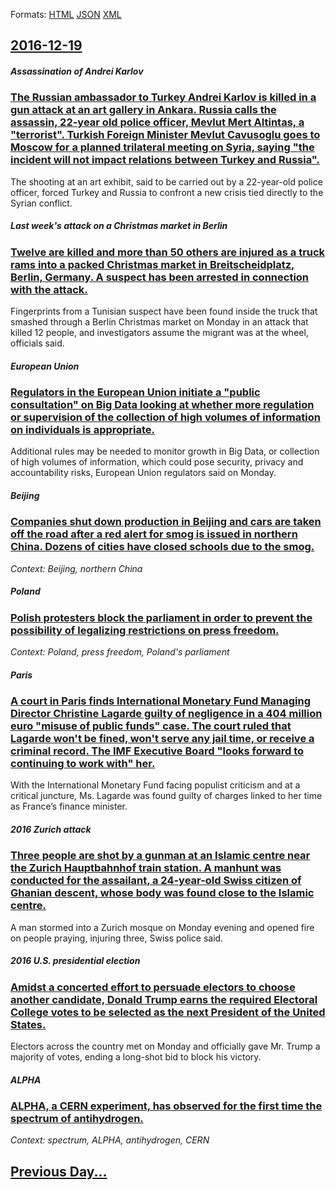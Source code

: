 
Formats: [HTML](2016/12/19/index.html)  [JSON](2016/12/19/index.json)  [XML](2016/12/19/index.xml)  

## [2016-12-19](/news/2016/12/19/index.md)

##### Assassination of Andrei Karlov
### [The Russian ambassador to Turkey Andrei Karlov is killed in a gun attack at an art gallery in Ankara. Russia calls the assassin, 22-year old police officer, Mevlut Mert Altintas, a "terrorist". Turkish Foreign Minister Mevlut Cavusoglu goes to Moscow for a planned trilateral meeting on Syria, saying "the incident will not impact relations between Turkey and Russia". ](/news/2016/12/19/the-russian-ambassador-to-turkey-andrei-karlov-is-killed-in-a-gun-attack-at-an-art-gallery-in-ankara-russia-calls-the-assassin-22-year-old.md)
The shooting at an art exhibit, said to be carried out by a 22-year-old police officer, forced Turkey and Russia to confront a new crisis tied directly to the Syrian conflict.

##### Last week's attack on a Christmas market in Berlin
### [Twelve are killed and more than 50 others are injured as a truck rams into a packed Christmas market in Breitscheidplatz, Berlin, Germany. A suspect has been arrested in connection with the attack. ](/news/2016/12/19/twelve-are-killed-and-more-than-50-others-are-injured-as-a-truck-rams-into-a-packed-christmas-market-in-breitscheidplatz-berlin-germany-a.md)
Fingerprints from a Tunisian suspect have been found inside the truck that smashed through a Berlin Christmas market on Monday in an attack that killed 12 people, and investigators assume the migrant was at the wheel, officials said.

##### European Union
### [Regulators in the European Union initiate a "public consultation" on Big Data looking at whether more regulation or supervision of the collection of high volumes of information on individuals is appropriate. ](/news/2016/12/19/regulators-in-the-european-union-initiate-a-public-consultation-on-big-data-looking-at-whether-more-regulation-or-supervision-of-the-colle.md)
Additional rules may be needed to monitor growth in Big Data, or collection of high volumes of information, which could pose security, privacy and accountability risks, European Union regulators said on Monday.

##### Beijing
### [Companies shut down production in Beijing and cars are taken off the road after a red alert for smog is issued in northern China. Dozens of cities have closed schools due to the smog. ](/news/2016/12/19/companies-shut-down-production-in-beijing-and-cars-are-taken-off-the-road-after-a-red-alert-for-smog-is-issued-in-northern-china-dozens-of.md)
_Context: Beijing, northern China_

##### Poland
### [Polish protesters block the parliament in order to prevent the possibility of legalizing restrictions on press freedom. ](/news/2016/12/19/polish-protesters-block-the-parliament-in-order-to-prevent-the-possibility-of-legalizing-restrictions-on-press-freedom.md)
_Context: Poland, press freedom, Poland's parliament_

##### Paris
### [A court in Paris finds International Monetary Fund Managing Director Christine Lagarde guilty of negligence in a 404 million euro "misuse of public funds" case. The court ruled that Lagarde won't be fined, won't serve any jail time, or receive a criminal record. The IMF Executive Board "looks forward to continuing to work with" her. ](/news/2016/12/19/a-court-in-paris-finds-international-monetary-fund-managing-director-christine-lagarde-guilty-of-negligence-in-a-404-million-euro-misuse-of.md)
With the International Monetary Fund facing populist criticism and at a critical juncture, Ms. Lagarde was found guilty of charges linked to her time as France’s finance minister.

##### 2016 Zurich attack
### [Three people are shot by a gunman at an Islamic centre near the Zurich Hauptbahnhof train station. A manhunt was conducted for the assailant, a 24-year-old Swiss citizen of Ghanian descent, whose body was found close to the Islamic centre. ](/news/2016/12/19/three-people-are-shot-by-a-gunman-at-an-islamic-centre-near-the-za1-4rich-hauptbahnhof-train-station-a-manhunt-was-conducted-for-the-assailan.md)
 A man stormed into a Zurich mosque on Monday evening and opened fire on people praying, injuring three, Swiss police said.

##### 2016 U.S. presidential election
### [Amidst a concerted effort to persuade electors to choose another candidate, Donald Trump earns the required Electoral College votes to be selected as the next President of the United States. ](/news/2016/12/19/amidst-a-concerted-effort-to-persuade-electors-to-choose-another-candidate-donald-trump-earns-the-required-electoral-college-votes-to-be-se.md)
Electors across the country met on Monday and officially gave Mr. Trump a majority of votes, ending a long-shot bid to block his victory.

##### ALPHA
### [ALPHA, a CERN experiment, has observed for the first time the spectrum of antihydrogen. ](/news/2016/12/19/alpha-a-cern-experiment-has-observed-for-the-first-time-the-spectrum-of-antihydrogen.md)
_Context: spectrum, ALPHA, antihydrogen, CERN_

## [Previous Day...](/news/2016/12/18/index.md)


